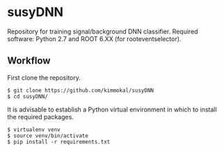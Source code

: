# susyDNN

Repository for training signal/background DNN classifier. Required software: Python 2.7 and ROOT 6.XX (for rooteventselector).

## Workflow

First clone the repository.
```
$ git clone https://github.com/kimmokal/susyDNN
$ cd susyDNN/
```

It is advisable to establish a Python virtual environment in which to install the required packages.
```
$ virtualenv venv
$ source venv/bin/activate
$ pip install -r requirements.txt
```
